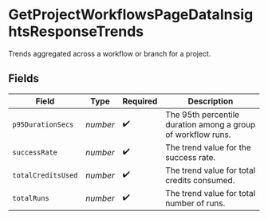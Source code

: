 # GetProjectWorkflowsPageDataInsightsResponseTrends

Trends aggregated across a workflow or branch for a project.


## Fields

| Field                                                        | Type                                                         | Required                                                     | Description                                                  |
| ------------------------------------------------------------ | ------------------------------------------------------------ | ------------------------------------------------------------ | ------------------------------------------------------------ |
| `p95DurationSecs`                                            | *number*                                                     | :heavy_check_mark:                                           | The 95th percentile duration among a group of workflow runs. |
| `successRate`                                                | *number*                                                     | :heavy_check_mark:                                           | The trend value for the success rate.                        |
| `totalCreditsUsed`                                           | *number*                                                     | :heavy_check_mark:                                           | The trend value for total credits consumed.                  |
| `totalRuns`                                                  | *number*                                                     | :heavy_check_mark:                                           | The trend value for total number of runs.                    |